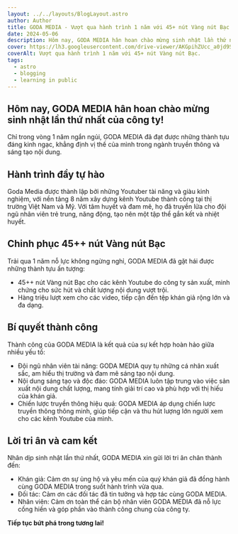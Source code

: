 ```yaml
---
layout: ../../layouts/BlogLayout.astro
author: Author
title: GODA MEDIA - Vượt qua hành trình 1 năm với 45+ nút Vàng nút Bạc
date: 2024-05-06
description: Hôm nay, GODA MEDIA hân hoan chào mừng sinh nhật lần thứ nhất của công ty!
cover: https://lh3.googleusercontent.com/drive-viewer/AKGpihZUcc_a0jd9SSBlBkVdbfWQUZr3JZz2BaUaya0MzIMJOniFShKgDlZKqi7vzqbIEimwLOM-TYs-1ZOydGLxQd5hDTvKEVVtIw=s1600-rw-v1
coverAlt: Vượt qua hành trình 1 năm với 45+ nút Vàng nút Bạc.
tags:
  - astro
  - blogging
  - learning in public
---
```


## Hôm nay, GODA MEDIA hân hoan chào mừng sinh nhật lần thứ nhất của công ty!
Chỉ trong vòng 1 năm ngắn ngủi, GODA MEDIA đã đạt được những thành tựu đáng kinh ngạc, khẳng định vị thế của mình trong ngành truyền thông và sáng tạo nội dung.

## Hành trình đầy tự hào
Goda Media được thành lập bởi những Youtuber tài năng và giàu kinh nghiệm, với nền tảng 8 năm xây dựng kênh Youtube thành công tại thị trường Việt Nam và Mỹ. Với tâm huyết và đam mê, họ đã truyền lửa cho đội ngũ nhân viên trẻ trung, năng động, tạo nên một tập thể gắn kết và nhiệt huyết.

## Chinh phục 45++ nút Vàng nút Bạc
Trải qua 1 năm nỗ lực không ngừng nghỉ, GODA MEDIA đã gặt hái được những thành tựu ấn tượng:
- 45++ nút Vàng nút Bạc cho các kênh Youtube do công ty sản xuất, minh chứng cho sức hút và chất lượng nội dung vượt trội.
- Hàng triệu lượt xem cho các video, tiếp cận đến tệp khán giả rộng lớn và đa dạng.

## Bí quyết thành công
Thành công của GODA MEDIA là kết quả của sự kết hợp hoàn hảo giữa nhiều yếu tố:
- Đội ngũ nhân viên tài năng: GODA MEDIA quy tụ những cá nhân xuất sắc, am hiểu thị trường và đam mê sáng tạo nội dung.
- Nội dung sáng tạo và độc đáo: GODA MEDIA luôn tập trung vào việc sản xuất nội dung chất lượng, mang tính giải trí cao và phù hợp với thị hiếu của khán giả.
- Chiến lược truyền thông hiệu quả: GODA MEDIA áp dụng chiến lược truyền thông thông minh, giúp tiếp cận và thu hút lượng lớn người xem cho các kênh Youtube của mình.

## Lời tri ân và cam kết
Nhân dịp sinh nhật lần thứ nhất, GODA MEDIA xin gửi lời tri ân chân thành đến:
- Khán giả: Cảm ơn sự ủng hộ và yêu mến của quý khán giả đã đồng hành cùng GODA MEDIA trong suốt hành trình vừa qua.
- Đối tác: Cảm ơn các đối tác đã tin tưởng và hợp tác cùng GODA MEDIA.
- Nhân viên: Cảm ơn toàn thể cán bộ nhân viên GODA MEDIA đã nỗ lực cống hiến và góp phần vào thành công chung của công ty.

**Tiếp tục bứt phá trong tương lai!**
